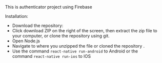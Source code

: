 
This is authenticator project using Firebase


Installation:

* Download the repository:
* Click download ZIP on the right of the screen, then extract the zip file to your computer, or clone the repository using git.
* Open Node.js
* Navigate to where you unzipped the file or cloned the repository .
* Use the command `react-native run-android` to Android or the command `react-native run-ios` to IOS


